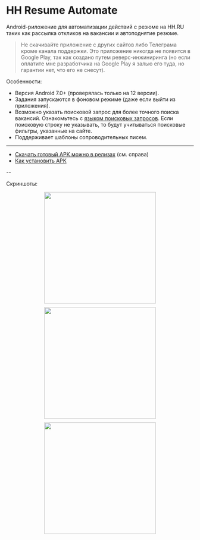 # HH Resume Automate

Android-риложение для автоматизации действий с резюме на HH.RU таких как рассылка откликов на вакансии и
автоподнятие резюме.

> Не скачивайте приложение с других сайтов либо Телеграма кроме канала поддержки. Это приложение никогда не появится в Google Play, так как создано путем реверс-инжиниринга (но если оплатите мне разработчика на Google Play я залью его туда, но гарантии нет, что его не снесут).

Особенности:

* Версия Android 7.0+ (проверялась только на 12 версии).
* Задания запускаются в фоновом режиме (даже если выйти из приложения).
* Возможно указать поисковой запрос для более точного поиска вакансий. Ознакомьтесь с [языком поисковых запросов](https://hh.ru/article/1175). Если поисковую строку не указывать, то будут учитываться поисковые фильтры, указанные на сайте.
* Поддерживает шаблоны сопроводительных писем.

---

- [Скачать готовый APK можно в релизах](../../releases) (см. справа)
- [Как установить APK](https://hi-tech.mail.ru/review/102312-kak-ustanovit-apk-na-android/)

-- 

Скриншоты:

<div style="display: flex; flex-wrap: wrap; justify-content: center; gap: 10px;">
  <img src="https://github.com/user-attachments/assets/2db417dc-d905-449b-919e-0198108e0701" width="300px">
  <img src="https://github.com/user-attachments/assets/e206b347-5669-4dbb-bf16-2101f123825a" width="300px">
  <img src="https://github.com/user-attachments/assets/17094570-cf25-4450-83bd-4808769d3ce5" width="300px">
</div>
